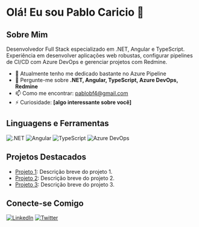 # Olá! Eu sou Pablo Caricio 👋

## Sobre Mim

Desenvolvedor Full Stack especializado em .NET, Angular e TypeScript. Experiência em desenvolver aplicações web robustas, configurar pipelines de CI/CD com Azure DevOps e gerenciar projetos com Redmine.

- 🌱 Atualmente tenho me dedicado bastante no Azure Pipeline
- 💬 Pergunte-me sobre **.NET, Angular, TypeScript, Azure DevOps, Redmine**
- 📫 Como me encontrar: pablobf4@gmail.com
- ⚡ Curiosidade: **[algo interessante sobre você]**

## Linguagens e Ferramentas

![.NET](https://img.shields.io/badge/-dotnet-512BD4?style=flat&logo=dotnet&logoColor=white)
![Angular](https://img.shields.io/badge/-Angular-DD0031?style=flat&logo=angular&logoColor=white)
![TypeScript](https://img.shields.io/badge/-TypeScript-3178C6?style=flat&logo=typescript&logoColor=white)
![Azure DevOps](https://img.shields.io/badge/-Azure%20DevOps-0078D7?style=flat&logo=azure-devops&logoColor=white)

## Projetos Destacados

- [Projeto 1](https://github.com/seuusuario/projeto1): Descrição breve do projeto 1.
- [Projeto 2](https://github.com/seuusuario/projeto2): Descrição breve do projeto 2.
- [Projeto 3](https://github.com/seuusuario/projeto3): Descrição breve do projeto 3.

## Conecte-se Comigo

[![LinkedIn](https://img.shields.io/badge/-LinkedIn-0A66C2?style=flat&logo=linkedin&logoColor=white)](https://www.linkedin.com/in/seuperfil)
[![Twitter](https://img.shields.io/badge/-Twitter-1DA1F2?style=flat&logo=twitter&logoColor=white)](https://twitter.com/seuperfil)
